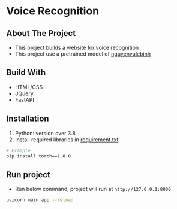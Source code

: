 # Voice Recognition

<!-- ABOUT THE PROJECT -->

## About The Project
- This project builds a website for voice recognition
- This project use a pretrained model of [nguyenvulebinh](https://huggingface.co/nguyenvulebinh/wav2vec2-base-vietnamese-250h)

## Build With
- HTML/CSS
- JQuery
- FastAPI

## Installation
1. Python: version over 3.8
2. Install required libraries in [requirement.txt](https://github.com/Karhdo/Voice-Recognition/blob/86ae116bba8478a737743b05015b479a79948fc0/requirements.txt)
```bash
# Example
pip install torch==1.8.0
```

## Run project
- Run below command, project will run at `http://127.0.0.1:8000`
```bash
uvicorn main:app --reload 
```
